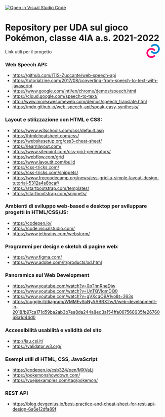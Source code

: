 [![Open in Visual Studio Code](https://classroom.github.com/assets/open-in-vscode-f059dc9a6f8d3a56e377f745f24479a46679e63a5d9fe6f495e02850cd0d8118.svg)](https://classroom.github.com/online_ide?assignment_repo_id=6736052&assignment_repo_type=AssignmentRepo)
<p>
<h1>
  Repository per UDA sul gioco Pokémon, classe 4IA a.s. 2021-2022
  <img src="logo.png" alt="Informatica@Zuccante" title="Informatica@Zuccante" width="50" height="50"  align="right"/>
</h1>
</p>

Link utili per il progetto

### Web Speech API:

* https://github.com/ITIS-Zuccante/web-speech-api
* https://tutorialzine.com/2017/08/converting-from-speech-to-text-with-javascript
* https://www.google.com/intl/en/chrome/demos/speech.html
* https://cloud.google.com/speech-to-text/
* http://www.moreawesomeweb.com/demos/speech_translate.html
* https://mdn.github.io/web-speech-api/speak-easy-synthesis/


### Layout e stilizzazione con HTML e CSS:

* https://www.w3schools.com/css/default.asp
* https://htmlcheatsheet.com/css/
* https://websitesetup.org/css3-cheat-sheet/
* https://learnlayout.com/
* https://www.sitepoint.com/css-grid-generators/
* https://webflow.com/grid
* https://www.layoutit.com/build
* https://css-tricks.com/
* https://css-tricks.com/snippets/
* https://www.freecodecamp.org/news/css-grid-a-simple-layout-design-tutorial-5312a4a8bcaf/
* https://startbootstrap.com/templates/
* https://startbootstrap.com/snippets/

### Ambienti di sviluppo web-based e desktop per sviluppare progetti in HTML/CSS/JS:

* https://codepen.io/
* https://code.visualstudio.com/
* https://www.jetbrains.com/webstorm/

### Programmi per design e sketch di pagine web:

* https://www.figma.com/
* https://www.adobe.com/it/products/xd.html

### Panoramica sul Web Development

* https://www.youtube.com/watch?v=0pThnRneDjw
* https://www.youtube.com/watch?v=UnTQVlqmDQ0
* https://www.youtube.com/watch?v=gVXcqO9A1vo&t=363s
* https://coggle.it/diagram/WMMEvSoNyAABBX2w/t/web-development-in-2018/b97ca171d59ba2ab3b7ea8da244a8ed3a154ffa067568635fe2676068a1d44d0

### Accessibilità usabilità e validità del sito

* http://lau.csi.it/
* https://validator.w3.org/

### Esempi utili di HTML, CSS, JavaScript

* https://codepen.io/csb324/pen/MXVaLj
* https://pokemonshowdown.com/
* https://vuejsexamples.com/tag/pokemon/

### REST API

* https://blog.devgenius.io/best-practice-and-cheat-sheet-for-rest-api-design-6a6e12dfa89f
